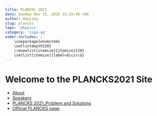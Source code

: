 ```yaml
---
title: PLANCKS 2021
date: Sunday Nov 15, 2020 22:29:48 +08
author: Odyssey
slug: plancks
tags: 'physics' 
category: 'sign-up'
eader-includes: |
	\usepackage{enumitem}
	\setlistdepth{20}
	\renewlist{itemize}{itemize}{20}
	\setlist[itemize]{label=$\circ$}
---
```


# Welcome to the PLANCKS2021 Site
- [About](https://odysseyprogramme.rocks/hello_plancks2021.html)
- [Speakers]({static}/extra/PLANCKS_SG_prelims_abstracts.pdf)
- [PLANCKS 2021_Problem and Solutions]({static}/extra/PLANCKS2021_solutions.zip)
- [Official PLANCKS page](https://2021.plancks.org/about-plancks/)


<!--
- [Results](#)
- [Organising Committee](#)
- [Programme](#)
-->


